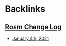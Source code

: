 
# Backlinks
## [Roam Change Log](<Roam Change Log.md>)
- [January 4th, 2021](<January 4th, 2021.md>)

